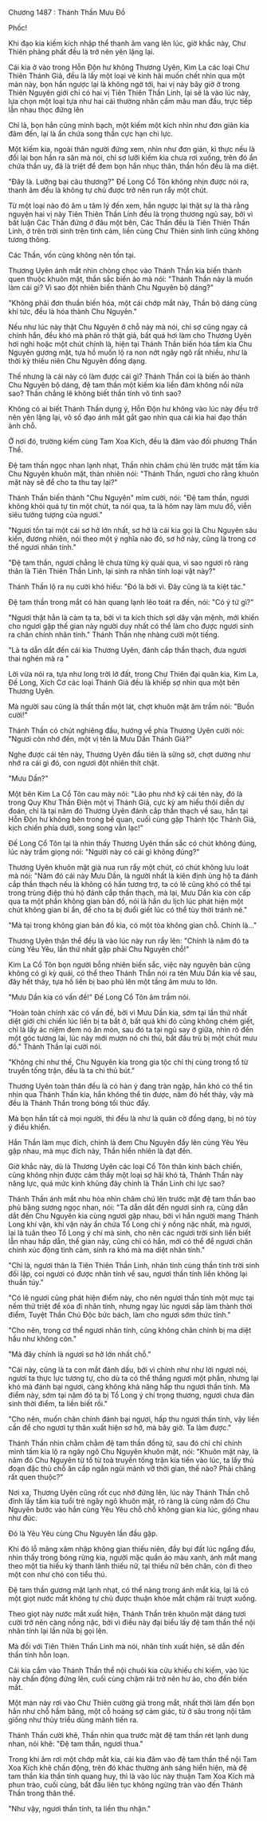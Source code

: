 




Chương 1487 : Thánh Thần Mưu Đồ


Phốc!

Khi đạo kia kiếm kích nhập thể thanh âm vang lên lúc, giờ khắc này, Chư Thiên phảng phất đều là trở nên yên lặng lại.

Cái kia ở vào trong Hỗn Độn hư không Thương Uyên, Kim La các loại Chư Thiên Thánh Giả, đều là lấy một loại vẻ kinh hãi muốn chết nhìn qua một màn này, bọn hắn ngược lại là không ngờ tới, hai vị này bây giờ ở trong Thiên Nguyên giới chỉ có hai vị Tiên Thiên Thần Linh, lại sẽ là vào lúc này, lựa chọn một loại tựa như hai cái thường nhân cầm mâu man đấu, trực tiếp lẫn nhau thọc đứng lên

Chỉ là, bọn hắn cũng minh bạch, một kiếm một kích nhìn như đơn giản kia đâm đến, lại là ẩn chứa song thần cực hạn chi lực.

Một kiếm kia, ngoài thân người đứng xem, nhìn như đơn giản, kì thực nếu là đổi lại bọn hắn ra sân mà nói, chỉ sợ lưỡi kiếm kia chưa rơi xuống, trên đó ẩn chứa thần uy, đã là triệt để đem bọn hắn nhục thân, thần hồn đều là ma diệt.

"Đây là. Lưỡng bại câu thương?" Đế Long Cổ Tôn không nhịn được nói ra, thanh âm đều là không tự chủ được trở nên run rẩy một chút.

Từ một loại nào đó âm u tâm lý đến xem, hắn ngược lại thật sự là thà rằng nguyện hai vị này Tiên Thiên Thần Linh đều là trọng thương ngủ say, bởi vì bất luận Các Thần đứng ở đâu một bên, Các Thần đều là Tiên Thiên Thần Linh, ở trên trời sinh trên tình cảm, liền cùng Chư Thiên sinh linh cũng không tương thông.

Các Thần, vốn cũng không nên tồn tại.

Thương Uyên ánh mắt nhìn chòng chọc vào Thánh Thần kia biến thành quen thuộc khuôn mặt, thần sắc biến ảo mà nói: "Thánh Thần này là muốn làm cái gì? Vì sao đột nhiên biến thành Chu Nguyên bộ dáng?"

"Không phải đơn thuần biến hóa, một cái chớp mắt này, Thần bộ dáng cùng khí tức, đều là hóa thành Chu Nguyên."

Nếu như lúc này thật Chu Nguyên ở chỗ này mà nói, chỉ sợ cũng ngay cả chính hắn, đều khó mà phân rõ thật giả, bất quá hơi làm cho Thương Uyên hơi nghi hoặc một chút chính là, hiện tại Thánh Thần biến hóa tấm kia Chu Nguyên gương mặt, tựa hồ muốn lộ ra non nớt ngây ngô rất nhiều, như là thời kỳ thiếu niên Chu Nguyên đồng dạng.

Thế nhưng là cái này có làm được cái gì? Thánh Thần coi là biến ảo thành Chu Nguyên bộ dáng, đệ tam thần một kiếm kia liền đâm không nổi nữa sao? Thần chẳng lẽ không biết thần tính vô tình sao?

Không có ai biết Thánh Thần dụng ý, Hỗn Độn hư không vào lúc này đều trở nên yên lặng lại, vô số đạo ánh mắt gắt gao nhìn qua cái kia hai đạo thần ảnh chỗ.

Ở nơi đó, trường kiếm cùng Tam Xoa Kích, đều là đâm vào đối phương Thần Thể.

Đệ tam thần ngọc nhan lạnh nhạt, Thần nhìn chăm chú lên trước mặt tấm kia Chu Nguyên khuôn mặt, thản nhiên nói: "Thánh Thần, ngươi cho rằng khuôn mặt này sẽ để cho ta thu tay lại?"

Thánh Thần biến thành "Chu Nguyên" mỉm cười, nói: "Đệ tam thần, ngươi không khỏi quá tự tin một chút, ta nói qua, ta là hôm nay làm mưu đồ, viễn siêu tưởng tượng của ngươi."

"Ngươi tồn tại một cái sơ hở lớn nhất, sơ hở là cái kia gọi là Chu Nguyên sâu kiến, đương nhiên, nói theo một ý nghĩa nào đó, sơ hở này, cũng là trong cơ thể ngươi nhân tính."

"Đệ tam thần, ngươi chẳng lẽ chưa từng kỳ quái qua, vì sao ngươi rõ ràng thân là Tiên Thiên Thần Linh, lại sinh ra nhân tính loại vật này?"

Thánh Thần lộ ra nụ cười khó hiểu: "Đó là bởi vì. Đây cũng là ta kiệt tác."

Đệ tam thần trong mắt có hàn quang lạnh lẽo toát ra đến, nói: "Có ý tứ gì?"

"Ngươi thật hẳn là cảm tạ ta, bởi vì ta kích thích sợi dây vận mệnh, mới khiến cho ngươi gặp thế gian này người duy nhất có thể làm cho được ngươi sinh ra chân chính nhân tính." Thánh Thần nhẹ nhàng cười một tiếng.

"Là ta dẫn dắt đến cái kia Thương Uyên, đánh cắp thần thạch, đưa ngươi thai nghén mà ra "

Lời vừa nói ra, tựa như long trời lở đất, trong Chư Thiên đại quân kia, Kim La, Đế Long, Xích Cơ các loại Thánh Giả đều là khiếp sợ nhìn qua một bên Thương Uyên.

Mà người sau cũng là thất thần một lát, chợt khuôn mặt âm trầm nói: "Buồn cười!"

Thánh Thần có chút nghiêng đầu, hướng về phía Thương Uyên cười nói: "Ngươi còn nhớ đến, một vị tên là Mưu Dần Thánh Giả?"

Nghe được cái tên này, Thương Uyên đầu tiên là sững sờ, chợt dường như nhớ ra cái gì đó, con ngươi đột nhiên thít chặt.

"Mưu Dần?"

Một bên Kim La Cổ Tôn cau mày nói: "Lão phu nhớ kỹ cái tên này, đó là trong Quy Khư Thần Điện một vị Thánh Giả, cực kỳ am hiểu thôi diễn dự đoán, chỉ là tại năm đó Thương Uyên đánh cắp thần thạch về sau, hắn tại Hỗn Độn hư không bên trong bế quan, cuối cùng gặp Thánh tộc Thánh Giả, kịch chiến phía dưới, song song vẫn lạc!"

Đế Long Cổ Tôn lại là nhìn thấy Thương Uyên thần sắc có chút không đúng, lúc này trầm giọng nói: "Người này có cái gì không đúng?"

Thương Uyên khuôn mặt già nua run rẩy một chút, có chút không lưu loát mà nói: "Năm đó cái này Mưu Dần, là người nhất là kiên định ủng hộ ta đánh cắp thần thạch nếu là không có hắn tương trợ, ta có lẽ cũng khó có thể tại trong trùng điệp thủ hộ đánh cắp thần thạch, mà lại, Mưu Dần kia còn cấp qua ta một phần không gian bản đồ, nói là hắn du lịch lúc phát hiện một chút không gian bí ẩn, để cho ta bị đuổi giết lúc có thể tùy thời tránh né."

"Mà tại trong không gian bản đồ kia, có một tòa không gian chỗ. Chính là..."

Thương Uyên thân thể đều là vào lúc này run rẩy lên: "Chính là năm đó ta cùng Yêu Yêu, lần thứ nhất gặp phải Chu Nguyên chỗ!"

Kim La Cổ Tôn bọn người bỗng nhiên biến sắc, việc này nguyên bản cũng không có gì kỳ quái, có thể theo Thánh Thần nói ra tên Mưu Dần kia về sau, đây hết thảy, tựa hồ liền bị bao phủ lên một tầng âm mưu to lớn.

"Mưu Dần kia có vấn đề!" Đế Long Cổ Tôn âm trầm nói.

"Hoàn toàn chính xác có vấn đề, bởi vì Mưu Dần kia, sớm tại lần thứ nhất diệt giới chi chiến lúc liền bị ta bắt ở, bất quá khi đó cũng không chém giết, chỉ là lấy ác niệm đem nó ăn mòn, sau đó ta tại ngủ say ở giữa, nhìn rõ đến một góc tương lai, lúc này mới mượn nó chi thủ, bắt đầu trù bị một chút mưu đồ." Thánh Thần lại cười nói.

"Không chỉ như thế, Chu Nguyên kia trong gia tộc chỉ thị cùng trong tổ từ truyền tống trận, đều là ta chi thủ bút."

Thương Uyên toàn thân đều là có hàn ý đang tràn ngập, hắn khó có thể tin nhìn qua Thánh Thần kia, hắn không thể tin được, năm đó hết thảy, vậy mà đều là Thánh Thần trong bóng tối thúc đẩy.

Mà bọn hắn tất cả mọi người, thì đều là như là quân cờ đồng dạng, bị nó tùy ý điều khiển.

Hắn Thần làm mục đích, chính là đem Chu Nguyên đẩy lên cùng Yêu Yêu gặp nhau, mà mục đích này, Thần hiển nhiên là đạt đến.

Giờ khắc này, dù là Thương Uyên các loại Cổ Tôn thân kinh bách chiến, cũng không nhịn được cảm thấy một loại sợ hãi khó tả, Thánh Thần này năng lực, quá mức kinh khủng đây chính là Thần Linh chi lực sao?

Thánh Thần ánh mắt nhu hòa nhìn chăm chú lên trước mặt đệ tam thần bao phủ băng sương ngọc nhan, nói: "Ta dẫn dắt đến ngươi sinh ra, cũng dẫn dắt đến Chu Nguyên kia cùng ngươi gặp nhau, bởi vì hắn người mang Thánh Long khí vận, khí vận này ẩn chứa Tổ Long chi ý nồng nặc nhất, mà ngươi, lại là tuân theo Tổ Long ý chí mà sinh, cho nên các ngươi trời sinh liền biết lẫn nhau hấp dẫn, thế gian này, cũng chỉ có hắn, mới có thể để ngươi chân chính xúc động tình cảm, sinh ra khó mà ma diệt nhân tính."

"Chỉ là, ngươi thân là Tiên Thiên Thần Linh, nhân tính cùng thần tính trời sinh đối lập, coi ngươi có được nhân tính về sau, ngươi thần tính liền không lại thuần túy."

"Có lẽ ngươi cũng phát hiện điểm này, cho nên ngươi thần tính một mực tại nếm thử triệt để xóa đi nhân tính, nhưng ngay lúc ngươi sắp làm thành thời điểm, Tuyệt Thần Chú Độc bức bách, làm cho ngươi sớm thức tỉnh."

"Cho nên, trong cơ thể ngươi nhân tính, cũng không chân chính bị ma diệt hầu như không còn."

"Mà đây chính là ngươi sơ hở lớn nhất chỗ."

"Cái này, cũng là ta con mắt đánh dấu, bởi vì chính như như lời ngươi nói, ngươi ta thực lực tương tự, cho dù ta có thể thắng ngươi một phần, nhưng lại khó mà đánh bại ngươi, càng không khả năng hấp thu ngươi thần tính. Mà điểm này, sớm tại năm đó ta bị Tổ Long ý chí trọng thương, ngươi chưa đản sinh thời điểm, ta liền biết rồi."

"Cho nên, muốn chân chính đánh bại ngươi, hấp thu ngươi thần tính, vậy liền cần để cho ngươi tự thân xuất hiện sơ hở, mà bây giờ. Ta làm được."

Thánh Thần nhìn chằm chằm đệ tam thần đồng tử, sau đó chỉ chỉ chính mình tấm kia lộ ra ngây ngô Chu Nguyên khuôn mặt, nói: "Khuôn mặt này, là năm đó Chu Nguyên từ tổ từ toà truyền tống trận kia tiến vào lúc, ta lấy thủ đoạn đặc thù chỗ ăn cắp ngắn ngủi mảnh vỡ thời gian, thế nào? Phải chăng rất quen thuộc?"

Nơi xa, Thương Uyên cũng rốt cục nhớ đứng lên, lúc này Thánh Thần chỗ đỉnh lấy tấm kia tuổi trẻ ngây ngô khuôn mặt, rõ ràng là cùng năm đó Chu Nguyên bước vào hắn cùng Yêu Yêu chỗ chỗ không gian kia lúc, giống nhau như đúc.

Đó là Yêu Yêu cùng Chu Nguyên lần đầu gặp.

Khi đó lỗ mãng xâm nhập không gian thiếu niên, đầy bụi đất lúc ngẩng đầu, nhìn thấy trong bóng rừng kia, người mặc quần áo màu xanh, ánh mắt mang theo một tia hiếu kỳ thanh lãnh thiếu nữ, tại thiếu nữ bên chân, còn đi theo một con như chó con tiểu thú.

Đệ tam thần gương mặt lạnh nhạt, có thể nàng trong ánh mắt kia, lại là có một giọt nước mắt không tự chủ được thuận khóe mắt chậm rãi trượt xuống.

Theo giọt này nước mắt xuất hiện, Thánh Thần trên khuôn mặt dáng tươi cười trở nên càng nồng nặc, bởi vì điều này đại biểu lấy đệ tam thần thể nội nhân tính lại lần nữa bị gọi lên.

Mà đối với Tiên Thiên Thần Linh mà nói, nhân tính xuất hiện, sẽ dẫn đến thần tính hỗn loạn.

Cái kia cắm vào Thánh Thần thể nội chuôi kia cửu khiếu chi kiếm, vào lúc này chấn động đứng lên, cuối cùng chậm rãi trở nên hư ảo, cho đến biến mất.

Một màn này rơi vào Chư Thiên cường giả trong mắt, nhất thời làm đến bọn hắn như chỗ hầm băng, một cỗ hoảng sợ cảm giác, từ ở sâu trong nội tâm giống như thủy triều dũng mãnh tiến ra.

Thánh Thần cười khẽ, Thần nhìn qua trước mặt đệ tam thần rét lạnh dung nhan, nói khẽ: "Đệ tam thần, ngươi thua."

Trong khi âm rơi một chớp mắt kia, cái kia đâm vào đệ tam thần thể nội Tam Xoa Kích khẽ chấn động, trên đó khác thường ánh sáng hiển hiện, mà đệ tam thần kia thần tính quang huy, thì là vào lúc này thuận Tam Xoa Kích mà phun trào, cuối cùng, bắt đầu liên tục không ngừng tràn vào đến Thánh Thần trong thân thể.

"Như vậy, ngươi thần tính, ta liền thu nhận."




